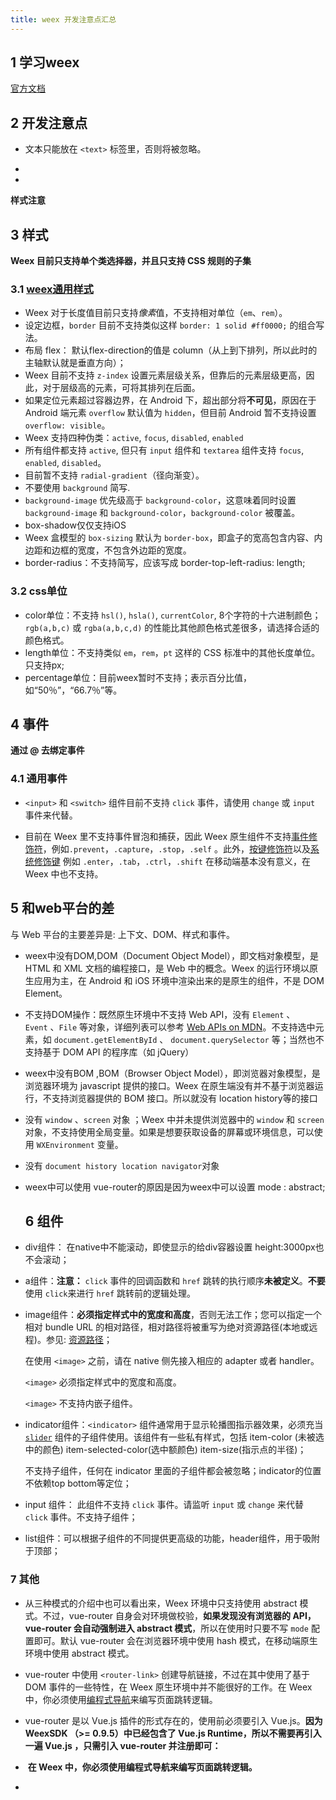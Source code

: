 ```yaml
---
title: weex 开发注意点汇总
---
```


## 1 学习weex

[官方文档](https://weex.apache.org/cn/guide/)

## 2 开发注意点

* 文本只能放在 `<text>` 标签里，否则将被忽略。

* 

* 


**样式注意**

## 3 样式

**Weex 目前只支持单个类选择器，并且只支持 CSS 规则的子集**

### 3.1 [weex通用样式](https://weex.apache.org/cn/wiki/common-styles.html)

* Weex 对于长度值目前只支持*像素*值，不支持相对单位（`em`、`rem`）。
* 设定边框，`border` 目前不支持类似这样 `border: 1 solid #ff0000;` 的组合写法。
* 布局 flex： 默认flex-direction的值是 column（从上到下排列，所以此时的主轴默认就是垂直方向）；
* Weex 目前不支持 `z-index` 设置元素层级关系，但靠后的元素层级更高，因此，对于层级高的元素，可将其排列在后面。
* 如果定位元素超过容器边界，在 Android 下，超出部分将**不可见**，原因在于 Android 端元素 `overflow` 默认值为 `hidden`，但目前 Android 暂不支持设置 `overflow: visible`。
* Weex 支持四种伪类：`active`, `focus`, `disabled`, `enabled`
* 所有组件都支持 `active`, 但只有 `input` 组件和 `textarea` 组件支持 `focus`, `enabled`, `disabled`。
* 目前暂不支持 `radial-gradient`（径向渐变）。
* 不要使用 `background` 简写.
* `background-image` 优先级高于 `background-color`，这意味着同时设置 `background-image` 和 `background-color`，`background-color` 被覆盖。
* box-shadow仅仅支持iOS
* Weex 盒模型的 `box-sizing` 默认为 `border-box`，即盒子的宽高包含内容、内边距和边框的宽度，不包含外边距的宽度。
* border-radius：不支持简写，应该写成 border-top-left-radius: length;
### 3.2 css单位


* color单位：不支持 `hsl()`, `hsla()`, `currentColor`, 8个字符的十六进制颜色；`rgb(a,b,c)` 或 `rgba(a,b,c,d)` 的性能比其他颜色格式差很多，请选择合适的颜色格式。
* length单位：不支持类似 `em`，`rem`，`pt` 这样的 CSS 标准中的其他长度单位。只支持px;
* percentage单位：目前weex暂时不支持；表示百分比值，如“50％”，“66.7％”等。

## 4 事件

**通过  @ 去绑定事件**

### 4.1 通用事件

* `<input>` 和 `<switch>` 组件目前不支持 `click` 事件，请使用 `change` 或 `input` 事件来代替。

* 目前在 Weex 里不支持事件冒泡和捕获，因此 Weex 原生组件不支持[事件修饰符](https://cn.vuejs.org/v2/guide/events.html#%E4%BA%8B%E4%BB%B6%E4%BF%AE%E9%A5%B0%E7%AC%A6)，例如`.prevent`，`.capture`，`.stop`，`.self` 。此外，[按键修饰符](https://cn.vuejs.org/v2/guide/events.html#%E6%8C%89%E9%94%AE%E4%BF%AE%E9%A5%B0%E7%AC%A6)以及[系统修饰键](https://cn.vuejs.org/v2/guide/events.html#%E7%B3%BB%E7%BB%9F%E4%BF%AE%E9%A5%B0%E9%94%AE) 例如 `.enter`，`.tab`，`.ctrl`，`.shift` 在移动端基本没有意义，在 Weex 中也不支持。

   

## 5 和web平台的差

与 Web 平台的主要差异是: 上下文、DOM、样式和事件。

* weex中没有DOM,DOM（Document Object Model），即文档对象模型，是 HTML 和 XML 文档的编程接口，是 Web 中的概念。Weex 的运行环境以原生应用为主，在 Android 和 iOS 环境中渲染出来的是原生的组件，不是 DOM Element。

* 不支持DOM操作：既然原生环境中不支持 Web API，没有 `Element` 、`Event` 、`File` 等对象，详细列表可以参考 [Web APIs on MDN](https://developer.mozilla.org/en-US/docs/Web/API)。不支持选中元素，如 `document.getElementById` 、 `document.querySelector` 等；当然也不支持基于 DOM API 的程序库（如 jQuery）

* weex中没有BOM ,BOM（Browser Object Model），即浏览器对象模型，是浏览器环境为 javascript 提供的接口。Weex 在原生端没有并不基于浏览器运行，不支持浏览器提供的 BOM 接口。所以就没有 location history等的接口

* 没有 `window` 、`screen` 对象 ；Weex 中并未提供浏览器中的 `window` 和 `screen` 对象，不支持使用全局变量。如果是想要获取设备的屏幕或环境信息，可以使用 `WXEnvironment` 变量。

* 没有 `document history location navigator`对象

* weex中可以使用 vue-router的原因是因为weex中可以设置 mode : abstract; 

    

   ## 6 组件

* div组件： 在native中不能滚动，即使显示的给div容器设置 height:3000px也不会滚动；

* a组件：**注意：** `click` 事件的回调函数和 `href` 跳转的执行顺序**未被定义**。**不要**使用 `click`来进行 `href` 跳转前的逻辑处理。

* image组件：**必须指定样式中的宽度和高度**，否则无法工作；您可以指定一个相对 bundle URL 的相对路径，相对路径将被重写为绝对资源路径(本地或远程)。参见: [资源路径](https://weex.apache.org/cn/guide/advanced/path.html)；

  在使用 `<image>` 之前，请在 native 侧先接入相应的 adapter 或者 handler。

  `<image>` 必须指定样式中的宽度和高度。

  `<image>` 不支持内嵌子组件。

* indicator组件：`<indicator>` 组件通常用于显示轮播图指示器效果，必须充当 [`slider`](https://weex.apache.org/cn/references/components/slider.html) 组件的子组件使用。该组件有一些私有样式，包括 item-color (未被选中的颜色) item-selected-color(选中额颜色)  item-size(指示点的半径)；

  不支持子组件，任何在 indicator 里面的子组件都会被忽略；indicator的位置不依赖top bottom等定位； 

* input 组件： 此组件不支持 `click` 事件。请监听 `input` 或 `change` 来代替 `click` 事件。不支持子组件；

* list组件：可以根据子组件的不同提供更高级的功能，header组件，用于吸附于顶部；

### 7 其他

* 从三种模式的介绍中也可以看出来，Weex 环境中只支持使用 abstract 模式。不过，vue-router 自身会对环境做校验，**如果发现没有浏览器的 API，vue-router 会自动强制进入 abstract 模式**，所以在使用时只要不写 `mode` 配置即可。默认 vue-router 会在浏览器环境中使用 hash 模式，在移动端原生环境中使用 abstract 模式。

* vue-router 中使用 `<router-link>` 创建导航链接，不过在其中使用了基于 DOM 事件的一些特性，在 Weex 原生环境中并不能很好的工作。在 Weex 中，你必须使用[编程式导航](https://router.vuejs.org/zh-cn/essentials/navigation.html)来编写页面跳转逻辑。

*  vue-router 是以 Vue.js 插件的形式存在的，使用前必须要引入 Vue.js。**因为 WeexSDK （>= 0.9.5）中已经包含了 Vue.js Runtime，所以不需要再引入一遍 Vue.js ，只需引入 vue-router 并注册即可：**

*  **在 Weex 中，你必须使用编程式导航来编写页面跳转逻辑。** 

* 

   

​    

 

 